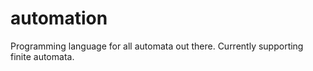 # automation
Programming language for all automata out there. Currently supporting finite automata. 

